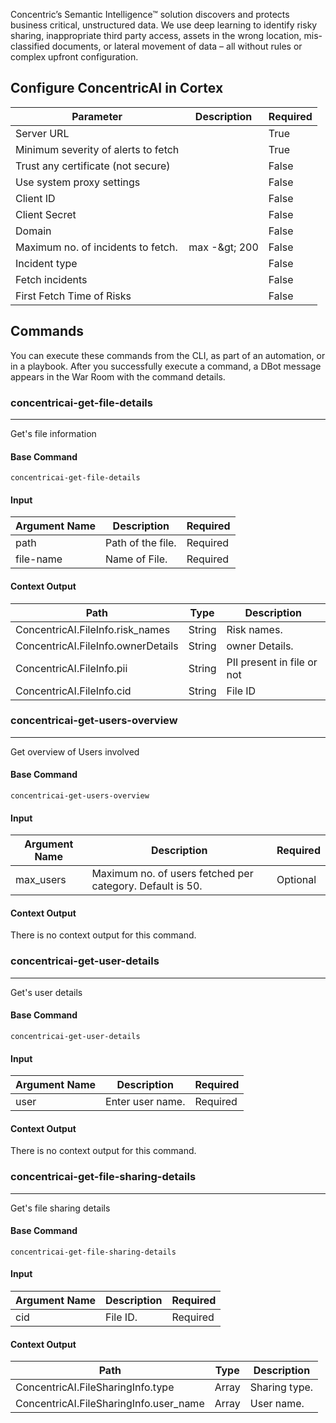Concentric’s Semantic Intelligence™ solution discovers and protects business critical, unstructured data. We use deep learning to identify risky sharing, inappropriate third party access, assets in the wrong location, mis-classified documents, or lateral movement of data – all without rules or complex upfront configuration.

## Configure ConcentricAI in Cortex


| **Parameter** | **Description** | **Required** |
| --- | --- | --- |
| Server URL |  | True |
| Minimum severity of alerts to fetch |  | True |
| Trust any certificate (not secure) |  | False |
| Use system proxy settings |  | False |
| Client ID |  | False |
| Client Secret |  | False |
| Domain |  | False |
| Maximum no. of incidents to fetch. | max -&amp;gt; 200 | False |
| Incident type |  | False |
| Fetch incidents |  | False |
| First Fetch Time of Risks |  | False |


## Commands

You can execute these commands from the CLI, as part of an automation, or in a playbook.
After you successfully execute a command, a DBot message appears in the War Room with the command details.

### concentricai-get-file-details

***
Get's file information

#### Base Command

`concentricai-get-file-details`

#### Input

| **Argument Name** | **Description** | **Required** |
| --- | --- | --- |
| path | Path of the file. | Required | 
| file-name | Name of File. | Required | 

#### Context Output

| **Path** | **Type** | **Description** |
| --- | --- | --- |
| ConcentricAI.FileInfo.risk_names | String | Risk names. | 
| ConcentricAI.FileInfo.ownerDetails | String | owner Details. | 
| ConcentricAI.FileInfo.pii | String | PII present in file or not | 
| ConcentricAI.FileInfo.cid | String | File ID | 

### concentricai-get-users-overview

***
Get overview of Users involved

#### Base Command

`concentricai-get-users-overview`

#### Input

| **Argument Name** | **Description** | **Required** |
| --- | --- | --- |
| max_users | Maximum no. of users fetched per category. Default is 50. | Optional | 

#### Context Output

There is no context output for this command.

### concentricai-get-user-details

***
Get's user details

#### Base Command

`concentricai-get-user-details`

#### Input

| **Argument Name** | **Description** | **Required** |
| --- | --- | --- |
| user | Enter user name. | Required | 

#### Context Output

There is no context output for this command.

### concentricai-get-file-sharing-details

***
Get's file sharing details

#### Base Command

`concentricai-get-file-sharing-details`

#### Input

| **Argument Name** | **Description** | **Required** |
| --- | --- | --- |
| cid | File ID. | Required | 

#### Context Output

| **Path** | **Type** | **Description** |
| --- | --- | --- |
| ConcentricAI.FileSharingInfo.type | Array | Sharing type. | 
| ConcentricAI.FileSharingInfo.user_name | Array | User name. | 
